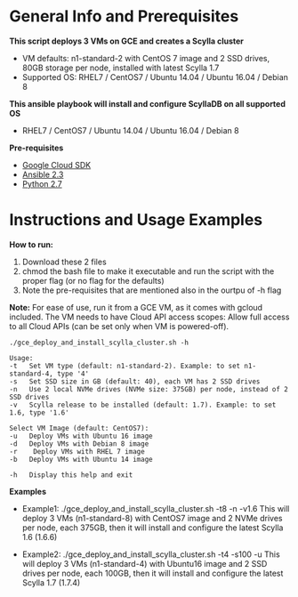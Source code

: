 General Info and Prerequisites
==============================

**This script deploys 3 VMs on GCE and creates a Scylla cluster**
- VM defaults: n1-standard-2 with CentOS 7 image and 2 SSD drives, 80GB storage per node, installed with latest Scylla 1.7
- Supported OS: RHEL7 / CentOS7 / Ubuntu 14.04 / Ubuntu 16.04 / Debian 8

**This ansible playbook will install and configure ScyllaDB on all supported OS**
- RHEL7 / CentOS7 / Ubuntu 14.04 / Ubuntu 16.04 / Debian 8

**Pre-requisites**
- [Google Cloud SDK](https://cloud.google.com/sdk/download)
- [Ansible 2.3](http://docs.ansible.com/ansible/intro_installation.html)
- [Python 2.7](https://www.python.org/download/releases/2.7/)



Instructions and Usage Examples
===============================

**How to run:**
1. Download these 2 files
2. chmod the bash file to make it executable and run the script with the proper flag (or no flag for the defaults)
3. Note the pre-requisites that are mentioned also in the ourtpu of -h flag

**Note:** For ease of use, run it from a GCE VM, as it comes with gcloud included. The VM needs to have
Cloud API access scopes: Allow full access to all Cloud APIs (can be set only when VM is powered-off).


```
./gce_deploy_and_install_scylla_cluster.sh -h

Usage:
-t   Set VM type (default: n1-standard-2). Example: to set n1-standard-4, type '4'
-s   Set SSD size in GB (default: 40), each VM has 2 SSD drives
-n   Use 2 local NVMe drives (NVMe size: 375GB) per node, instead of 2 SSD drives
-v   Scylla release to be installed (default: 1.7). Example: to set 1.6, type '1.6'

Select VM Image (default: CentOS7):
-u   Deploy VMs with Ubuntu 16 image
-d   Deploy VMs with Debian 8 image
-r    Deploy VMs with RHEL 7 image
-b   Deploy VMs with Ubuntu 14 image

-h   Display this help and exit
```

**Examples**
- Example1: ./gce_deploy_and_install_scylla_cluster.sh -t8 -n -v1.6
This will deploy 3 VMs (n1-standard-8) with CentOS7 image and 2 NVMe drives per node, each 375GB, then it will install and configure the latest Scylla 1.6 (1.6.6)

- Example2: ./gce_deploy_and_install_scylla_cluster.sh -t4 -s100 -u
This will deploy 3 VMs (n1-standard-4) with Ubuntu16 image and 2 SSD drives per node, each 100GB, then it will install and configure the latest Scylla 1.7 (1.7.4)


